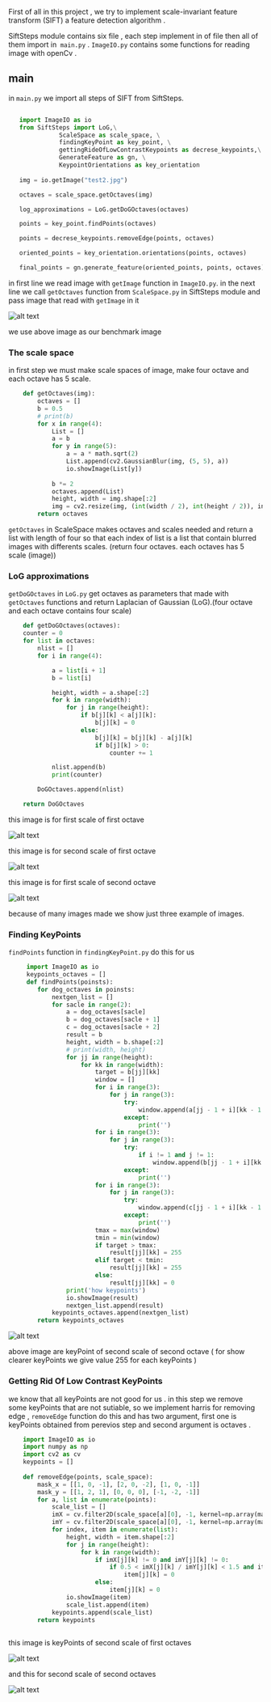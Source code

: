 First of all in this project , we try to implement scale-invariant feature transform (SIFT) a feature detection algorithm .



 SiftSteps module contains six file , each step implement in of file then all of them import in` main.py` .
 `ImageIO.py` contains some functions for reading image with openCv .
 
## main
 
 in `main.py` we import all  steps of SIFT from SiftSteps.  
 
 ```Python
 
    import ImageIO as io
    from SiftSteps import LoG,\
               ScaleSpace as scale_space, \
               findingKeyPoint as key_point, \
               gettingRideOfLowContrastKeypoints as decrese_keypoints,\
               GenerateFeature as gn, \
               KeypointOrientations as key_orientation
               
    img = io.getImage("test2.jpg")

    octaves = scale_space.getOctaves(img)

    log_approximations = LoG.getDoGOctaves(octaves)

    points = key_point.findPoints(octaves)

    points = decrese_keypoints.removeEdge(points, octaves)

    oriented_points = key_orientation.orientations(points, octaves)

    final_points = gn.generate_feature(oriented_points, points, octaves)
```

in first line we read image with `getImage` function in `ImageIO.py`. in the next line we call `getOctaves` function 
from `ScaleSpace.py` in SiftSteps module and pass image that read with `getImage` in it
 
 
 ![alt text](https://cdn.pbrd.co/images/HRzVSyn.png)

we use above image as our benchmark image
 
 ### The scale space
 in first step we must make scale spaces of image, make four octave and each octave has 5 scale.
    
```Python
    def getOctaves(img):
        octaves = []
        b = 0.5
        # print(b)
        for x in range(4):
            List = []
            a = b
            for y in range(5):
                a = a * math.sqrt(2)
                List.append(cv2.GaussianBlur(img, (5, 5), a))
                io.showImage(List[y])
                
            b *= 2
            octaves.append(List)
            height, width = img.shape[:2]
            img = cv2.resize(img, (int(width / 2), int(height / 2)), interpolation=cv2.INTER_AREA)
        return octaves 
```
        
`getOctaves` in ScaleSpace makes octaves and scales needed and return a list with length of four so that each 
index of list is a list that contain blurred images with differents scales.
(return four octaves. each octaves has 5 scale (image))

### LoG approximations

`getDoGOctaves` in `LoG.py`  get octaves as parameters that made with `getOctaves` functions and return
Laplacian of Gaussian (LoG).(four octave and each octave contains four scale)

```Python
    def getDoGOctaves(octaves):
    counter = 0
    for list in octaves:
        nlist = []
        for i in range(4):

            a = list[i + 1]
            b = list[i]

            height, width = a.shape[:2]
            for k in range(width):
                for j in range(height):
                    if b[j][k] < a[j][k]:
                        b[j][k] = 0
                    else:
                        b[j][k] = b[j][k] - a[j][k]
                        if b[j][k] > 0:
                            counter += 1

            nlist.append(b)
            print(counter)

        DoGOctaves.append(nlist)

    return DoGOctaves
```
 

this image is for first scale of first octave 

![alt text](https://cdn.pbrd.co/images/HRzH5GY.png) 

this image is for second scale of first octave

![alt text](https://cdn.pbrd.co/images/HRzIr2r.png)

this image is for first scale of second octave

![alt text](https://cdn.pbrd.co/images/HRzJsfm.png)

because of many images made we show just three example of images.

### Finding KeyPoints

`findPoints` function in `findingKeyPoint.py` do this for us

```Python
     import ImageIO as io
     keypoints_octaves = []
     def findPoints(poinsts):
        for dog_octaves in poinsts:
            nextgen_list = []
            for sacle in range(2):
                a = dog_octaves[sacle]
                b = dog_octaves[sacle + 1]
                c = dog_octaves[sacle + 2]
                result = b
                height, width = b.shape[:2]
                # print(width, height)
                for jj in range(height):
                    for kk in range(width):
                        target = b[jj][kk]
                        window = []
                        for i in range(3):
                            for j in range(3):
                                try:
                                    window.append(a[jj - 1 + i][kk - 1 + j])
                                except:
                                    print('')
                        for i in range(3):
                            for j in range(3):
                                try:
                                    if i != 1 and j != 1:
                                        window.append(b[jj - 1 + i][kk - 1 + j])
                                except:
                                    print('')
                        for i in range(3):
                            for j in range(3):
                                try:
                                    window.append(c[jj - 1 + i][kk - 1 + j])
                                except:
                                    print('')
                        tmax = max(window)
                        tmin = min(window)
                        if target > tmax:
                            result[jj][kk] = 255
                        elif target < tmin:
                            result[jj][kk] = 255
                        else:
                            result[jj][kk] = 0
                print('how keypoints')
                io.showImage(result)
                nextgen_list.append(result)
            keypoints_octaves.append(nextgen_list)
        return keypoints_octaves
```       

![alt text](https://cdn.pbrd.co/images/HRAhAap.png)

above image are keyPoint of second scale of second octave ( for show clearer keyPoints we give value 255 for each keyPoints  )                   
    
### Getting Rid Of Low Contrast KeyPoints

we know that all keyPoints are not good for us . in this step we remove some keyPoints that are not sutiable, so we implement harris 
for removing edge , `removeEdge` function do this and has two argument, first one is keyPoints obtained from perevios step 
and second argument is octaves .

     
     
```Python  
    import ImageIO as io
    import numpy as np
    import cv2 as cv
    keypoints = []
    
    def removeEdge(points, scale_space):
        mask_x = [[1, 0, -1], [2, 0, -2], [1, 0, -1]]
        mask_y = [[1, 2, 1], [0, 0, 0], [-1, -2, -1]]
        for a, list in enumerate(points):
            scale_list = []
            imX = cv.filter2D(scale_space[a][0], -1, kernel=np.array(mask_x))
            imY = cv.filter2D(scale_space[a][0], -1, kernel=np.array(mask_y))
            for index, item in enumerate(list):
                height, width = item.shape[:2]
                for j in range(height):
                    for k in range(width):
                        if imX[j][k] != 0 and imY[j][k] != 0:
                            if 0.5 < imX[j][k] / imY[j][k] < 1.5 and item[j][k] != 0:
                                item[j][k] = 0
                        else:
                            item[j][k] = 0
                io.showImage(item)
                scale_list.append(item)
            keypoints.append(scale_list)
        return keypoints
    
```

this image is keyPoints of second scale of first octaves 

![alt text](https://cdn.pbrd.co/images/HRAut7J.png)

and this for second scale of second octaves

![alt text](https://cdn.pbrd.co/images/HRAw5S4.png)

    
    
    
    
    
    
    
      
     
     
    
    
    
